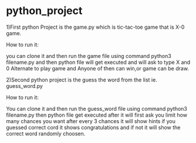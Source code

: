 # python_project
1)First python Project is the game.py  which is tic-tac-toe game
that is X-0 game.

 How to run it:
   
   you can clone it and then run the game file using command python3 filename.py and 
   then python file will get executed and 
   will ask to type X and 0 Alternate to 
   play game and Anyone of then can win,or game can be draw.

2)Second python project is the guess the word from the list ie. guess_word.py 

  How to run it:

  You can clone it and then run the guess_word file using command python3 filename.py 
  then python file get executed 
  after it will first ask you limit how many chances you want
  after every 3 chances it will show hints
  if you guessed correct cord it shows congratulations and if not it will show the correct word randomly choosen.
